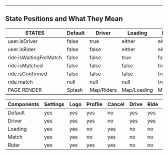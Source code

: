 -----------------------------------
State Positions and What They Mean
-----------------------------------

|         STATES         | Default |   Driver   |   Loading   |   Match  |    Rider    |
|------------------------|---------|------------|-------------|----------|-------------|
|      user.isDriver     |  false  |    true    |    either   |   either |     false   |
|      user.isRider      |  false  |    false   |    either   |   either |     true    |
| ride.isWaitingForMatch |  false  |    false   |     true    |   false  |     false   |
|     ride.isMatched     |  false  |    false   |     false   |   true   |     false   |
|    ride.isConfirmed    |  false  |    false   |     false   |   true   |     false   |
|       ride.match       |  null   |    null    |     null    |   true   |     false   |
|      PAGE RENDER       |  Splash | Map/Riders | Map/Loading | Map/Chat | Map/Confirm |



| Components | Settings | Logo | Profile | Cancel | Drive | Ride | Map | Confirm | Loading | Chat | 
|------------|----------|------|---------|--------|-------|------|-----|---------|---------|------|
|   Default  |   yes    |  yes |   yes   |   no   |  yes  |  yes |  no |    no   |    no   |  no  |
|   Driver   |   yes    |  yes |   yes   |   no   |  yes  |  yes |  no |    no   |    no   |  no  |
|   Loading  |   yes    |  yes |   no    |   yes  |   no  |  no  | yes |    no   |    yes  |  no  |
|   Match    |   yes    |  yes |   no    |   yes  |   no  |  no  | yes |    no   |    no   |  yes |
|   Rider    |   yes    |  yes |   yes   |   yes  |   no  |  no  | yes |    yes  |    no   |  no  |
